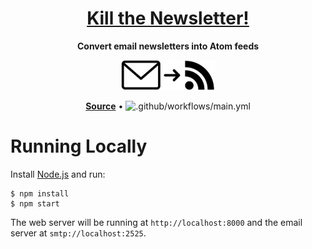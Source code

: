 <div align="center">
<h1><a href="https://www.kill-the-newsletter.com">Kill the Newsletter!</a></h1>
<p><strong>Convert email newsletters into Atom feeds</strong></p>
<p><img alt="Convert email newsletters into Atom feeds" src="static/logo.png" width="150" /></p>
<p><strong><a href="https://github.com/leafac/www.kill-the-newsletter.com">Source</a></strong> • <img alt=".github/workflows/main.yml" src="https://github.com/leafac/www.kill-the-newsletter.com/workflows/.github/workflows/main.yml/badge.svg" /></p>
</div>

# Running Locally

Install [Node.js](https://nodejs.org/) and run:

```console
$ npm install
$ npm start
```

The web server will be running at `http://localhost:8000` and the email server at `smtp://localhost:2525`.
